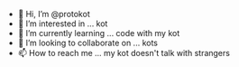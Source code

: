 - 👋 Hi, I’m @protokot
- 👀 I’m interested in ... kot
- 🌱 I’m currently learning ... code with my kot
- 💞️ I’m looking to collaborate on ... kots
- 📫 How to reach me ... my kot doesn't talk with strangers

<!---
protokot/protokot is a ✨ special ✨ repository because its `README.md` (this file) appears on your GitHub profile.
You can click the Preview link to take a look at your changes.
--->
